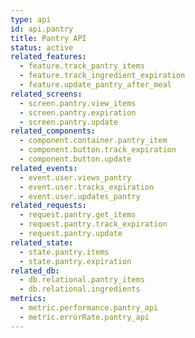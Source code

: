 ```yaml
---
type: api
id: api.pantry
title: Pantry API
status: active
related_features:
  - feature.track_pantry_items
  - feature.track_ingredient_expiration
  - feature.update_pantry_after_meal
related_screens:
  - screen.pantry.view_items
  - screen.pantry.expiration
  - screen.pantry.update
related_components:
  - component.container.pantry_item
  - component.button.track_expiration
  - component.button.update
related_events:
  - event.user.views_pantry
  - event.user.tracks_expiration
  - event.user.updates_pantry
related_requests:
  - request.pantry.get_items
  - request.pantry.track_expiration
  - request.pantry.update
related_state:
  - state.pantry.items
  - state.pantry.expiration
related_db:
  - db.relational.pantry_items
  - db.relational.ingredients
metrics:
  - metric.performance.pantry_api
  - metric.errorRate.pantry_api
---
```

